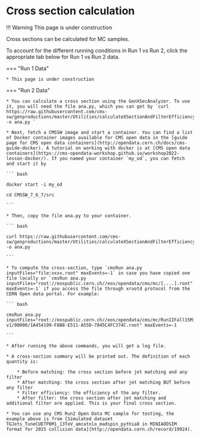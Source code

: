 # Cross section calculation

!!! Warning
    This page is under construction

Cross sections can be calculated for MC samples.

To account for the different running conditions in Run 1 vs Run 2, click the appropriate tab below for Run 1 vs Run 2 data.

=== "Run 1 Data"

    * This page is under construction

=== "Run 2 Data"

    * You can calculate a cross section using the GenXSecAnalyzer. To use it, you will need the file ana.py, which you can get by `curl https://raw.githubusercontent.com/cms-sw/genproductions/master/Utilities/calculateXSectionAndFilterEfficiency/genXsec_cfg.py -o ana.py `

    * Next, fetch a CMSSW image and start a container. You can find a list of Docker container images available for CMS open data in the [guide page for CMS open data containers](http://opendata.cern.ch/docs/cms-guide-docker). A tutorial on working with docker is at [CMS open data containers](https://cms-opendata-workshop.github.io/workshop2022-lesson-docker/). If you named your container `my_od`, you can fetch and start it by

    ``` bash

    docker start -i my_od

    cd CMSSW_7_6_7/src

    ```

    * Then, copy the file ana.py to your container. 
    
    ``` bash
    
    curl https://raw.githubusercontent.com/cms-sw/genproductions/master/Utilities/calculateXSectionAndFilterEfficiency/genXsec_cfg.py -o ana.py
    
    ```
    
    * To compute the cross-section, type `cmsRun ana.py inputFiles="file:xxxx.root" maxEvents=-1` in case you have copied one file locally or `cmsRun ana.py inputFiles="root://eospublic.cern.ch//eos/opendata/cms/mc/[....].root" maxEvents=-1` if you access the file through xrootd protocol from the CERN Open data portal. For example:
    
    ``` bash
    
    cmsRun ana.py inputFiles="root://eospublic.cern.ch//eos/opendata/cms/mc/RunIIFall15MiniAODv2/TGJets_TuneCUETP8M1_13TeV_amcatnlo_madspin_pythia8/MINIAODSIM/PU25nsData2015v1_76X_mcRun2_asymptotic_v12-v1/00000/1A454199-F8B8-E511-A55D-7845C4FC374C.root" maxEvents=-1
    
    ```

    * After running the above commands, you will get a log file.

    * A cross-section summary will be printed out. The definition of each quantity is:

        * Before matching: the cross section before jet matching and any filter
        * After matching: the cross section after jet matching BUT before any filter
        * Filter efficiency: the efficiency of the any filter.
        * After filter: the cross section after jet matching and additional filter are applied. This is your final cross section.

    * You can use any CMS Run2 Open Data MC sample for testing, the example above is from [Simulated dataset TGJets_TuneCUETP8M1_13TeV_amcatnlo_madspin_pythia8 in MINIAODSIM format for 2015 collision data](http://opendata.cern.ch/record/19924).
